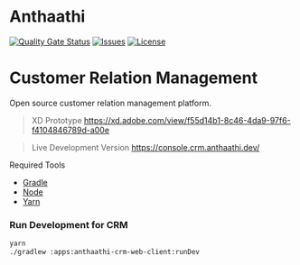 # Anthaathi

[![Quality Gate Status](https://sonarcloud.io/api/project_badges/measure?project=anthaathi_anthaathi&metric=alert_status)](https://sonarcloud.io/summary/new_code?id=anthaathi_anthaathi)
[![Issues](https://img.shields.io/github/issues/anthaathi/anthaathi)](https://github.com/anthaathi/anthaathi/issues)
[![License](https://img.shields.io/github/license/anthaathi/anthaathi)](https://github.com/anthaathi/anthaathi/blob/main/LICENSE)


# Customer Relation Management

Open source customer relation management platform.

> XD Prototype https://xd.adobe.com/view/f55d14b1-8c46-4da9-97f6-f4104846789d-a00e

> Live Development Version https://console.crm.anthaathi.dev/

Required Tools

- [Gradle](https://gradle.org/install/)
- [Node](https://nodejs.org/)
- [Yarn](https://yarnpkg.com/getting-started/install)

### Run Development for CRM

```bash
yarn
./gradlew :apps:anthaathi-crm-web-client:runDev
```
